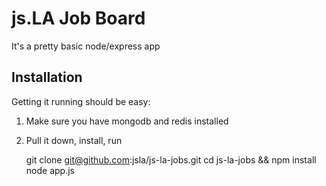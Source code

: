 # js.LA Job Board #

It's a pretty basic node/express app

## Installation ##

Getting it running should be easy:

1) Make sure you have mongodb and redis installed

2) Pull it down, install, run
    
    git clone git@github.com:jsla/js-la-jobs.git
    cd js-la-jobs && npm install
    node app.js
